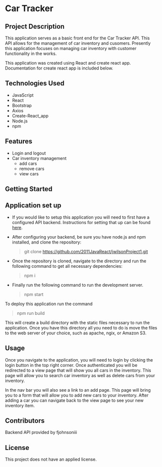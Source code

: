 # Car Tracker
## Project Description
This application serves as a basic front end for the Car Tracker API. This API allows for the management of car inventory and cusomers. Presently this application focuses on managing car inventory with customer functionality in the works. 

This application was created using React and create react app. Documentation for create react app is included below. 

## Technologies Used
- JavaScript
- React
- Bootstrap
- Axios
- Create-React_app
- Node.js
- npm


## Features
- Login and logout 
- Car inventory management
   - add cars
   - remove cars
   - view cars

## Getting Started 

## Application set up
- If you would like to setup this application you will need to first have a configured API backend. Instructions for setting that up can be found [here](https://github.com/2011JavaReact/car-tracker). 

- After configuring your backend, be sure you have node.js and npm installed, and clone the repository:
   > git clone https://github.com/2011JavaReact/jwilsonProject1.git

- Once the repository is cloned, navigate to the directory and run the following command to get all necessary dependencies:
   > npm i

- Finally run the following command to run the development server. 
   >npm start


To deploy this application run the command
> npm run build

This will create a build directory with the static files necessary to run the application. Once you have this directory all you need to do is move the files to the web server of your choice, such as apache, ngix, or Amazon S3. 

## Usage
Once you navigate to the application, you will need to login by clicking the login button in the top right corner. Once authenticated you will be redirected to a view page that will show you all cars in the inventory. This page will allow you to search car inventory as well as delete cars from your inventory. 

In the nav bar you will also see a link to an add page. This page will bring you to a form that will allow you to add new cars to your inventory. After adding a car you can navigate back to the view page to see your new inventory item. 

## Contributors
Backend API provided by fjohnsoniii

## License
This project does not have an applied license.
